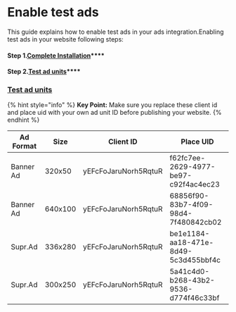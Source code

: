# Enable test ads

This guide explains how to enable test ads in your ads integration.Enabling test ads in your website following steps:

#### **Step 1.​**[**Complete Installation**](get-started/installation.md)****

#### **Step 2.**[**Test ad units​**](enable-test-ads.md#test-ad-units)****

### [Test ad units](enable-test-ads.md#step-2.test-ad-units) <a href="#test-ad-units" id="test-ad-units"></a>

{% hint style="info" %}
**Key Point:** Make sure you replace these client id and place uid with your own ad unit ID before publishing your website.
{% endhint %}

| Ad Format | Size    | Client ID            | Place UID                            |
| --------- | ------- | -------------------- | ------------------------------------ |
| Banner Ad | 320x50  | yEFcFoJaruNorh5RqtuR | f62fc7ee-2629-4977-be97-c92f4ac4ec23 |
| Banner Ad | 640x100 | yEFcFoJaruNorh5RqtuR | 68856f90-83b7-4f09-98d4-7f480842cb02 |
| Supr.Ad   | 336x280 | yEFcFoJaruNorh5RqtuR | be1e1184-aa18-471e-8d49-5c3d455bbf4c |
| Supr.Ad   | 300x250 | yEFcFoJaruNorh5RqtuR | 5a41c4d0-b268-43b2-9536-d774f46c33bf |

